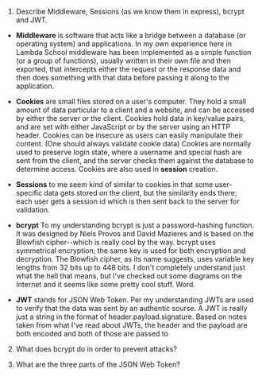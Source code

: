 <!-- Answers to the Short Answer Essay Questions go here -->

1.  Describe Middleware, Sessions (as we know them in express), bcrypt and JWT.

- **Middleware** is software that acts like a bridge between a database (or operating system) 
  and applications. In my own experience here in Lambda School middleware has been implemented
  as a simple function (or a group of functions), usually written in their own file and then 
  exported, that intercepts either the request or the response data and then does something
  with that data before passing it along to the application.

- **Cookies** are small files stored on a user's computer. They hold a small amount of data particular to 
  a client and a website, and can be accessed by either the server or the client. Cookies hold data in key/value
  pairs, and are set with either JavaScript or by the server using an HTTP header. Cookies can be insecure 
  as users can easily manipulate their content. (One should always validate cookie data) Cookies are normally 
  used to preserve login state, where a username and special hash are sent from the client, and the server 
  checks them against the database to determine access. Cookies are also used in **session** creation.

- **Sessions** to me seem kind of similar to cookies in that some user-specific data gets stored on the client, 
  but the similarity ends there; each user gets a session id which is then sent back to the server for 
  validation. 

- **bcrypt** To my understanding bcrypt is just a password-hashing function. It was designed by Niels Provos 
  and David Mazieres and is based on the Blowfish cipher--which is really cool by the way. bcrypt uses 
  symmetrical encryption; the same key is used for both encryption and decryption. The Blowfish cipher, 
  as its name suggests, uses variable key lengths from 32 bits up to 448 bits. I don't completely understand
  just what the hell that means, but I've checked out some diagrams on the Internet and it seems like some
  pretty cool stuff. Word.

- **JWT** stands for JSON Web Token. Per my understanding JWTs are used to verify that the data was sent
  by an authentic sourse. A JWT is really just a string in the format of header.payload.signature. Based on
  notes taken from what I've read about JWTs, the header and the payload are both encoded and both of those are
  passed to 

2.  What does bcrypt do in order to prevent attacks?

3.  What are the three parts of the JSON Web Token?
